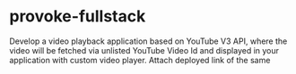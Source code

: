 






# provoke-fullstack
Develop a video playback application based on YouTube V3 API, where the video will be fetched via unlisted YouTube Video Id and displayed in your application with custom video player. Attach deployed link of the same
